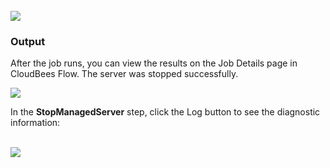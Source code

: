 <br />
<img src="../../plugins/EC-WebLogic/images/StopManagedServer/EC-WLSStopManagedServer2.png" />

<h3>Output</h3>
<p>After the job runs, you can view the results on the Job Details page in CloudBees Flow. The server was stopped successfully.</p>
<img src="../../plugins/EC-WebLogic/images/StopManagedServer/EC-WLSStopManagedServer3.png" />
<p>In the <b>StopManagedServer</b> step, click the Log button to see the diagnostic information:</p>
<br />
<img src="../../plugins/EC-WebLogic/images/StopManagedServer/EC-WLSStopManagedServer4.png" />
